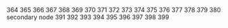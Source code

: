 364
365
366
367
368
369
370
371
372
373
374
375
376
377
378
379
380
secondary node 
391
392
393
394
395
396
397
398
399
